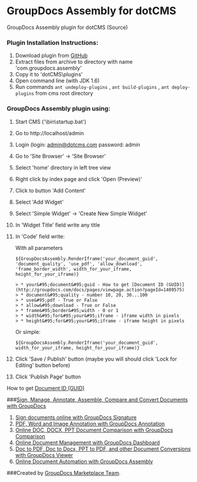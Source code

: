 GroupDocs Assembly for dotCMS
==============================
GroupDocs Assembly plugin for dotCMS (Source)

### Plugin Installation Instructions:

1. Download plugin from [GitHub](https://github.com/liosha2007/dotcms-groupdocs-assembly)
2. Extract files from archive to directory with name 'com.groupdocs.assembly'
3. Copy it to 'dotCMS\plugins\'
4. Open command line (with JDK 1.6)
5. Run commands `ant undeploy-plugins` , `ant build-plugins` , `ant deploy-plugins` from cms root directory

### GroupDocs Assembly plugin using:

1. Start CMS ('\bin\startup.bat')
2. Go to http://localhost/admin
3. Login (login: admin@dotcms.com  password: admin 
4. Go to 'Site Browser' -> 'Site Browser'
5. Select 'home' directory in left tree view
6. Right click by index page and click 'Open (Preview)'
7. Click to button 'Add Content'
8. Select 'Add Widget'
9. Select 'Simple Widget' -> 'Create New Simple Widget'
10. In 'Widget Title' field write any title
11. In 'Code' field write: 

	With all parameters
	```
	${GroupDocsAssembly.RenderIframe('your_document_guid', 'document_quality', 'use_pdf', 'allow_download', 'frame_border_width', width_for_your_iframe, height_for_your_iframe)}
	```
		> * your&#95;document&#95;guid - How to get [Document ID (GUID)](http://groupdocs.com/docs/pages/viewpage.action?pageId=1409575)
		> * document&#95;quality - number 10, 20, 30...100
		> * use&#95;pdf - True or False
		> * allow&#95;download - True or False
		> * frame&#95;border&#95;width - 0 or 1
		> * width&#95;for&#95;your&#95;iframe - iframe width in pixels
		> * height&#95;for&#95;your&#95;iframe - iframe height in pixels

	Or simple:
	```
	${GroupDocsAssembly.RenderIframe('your_document_guid', width_for_your_iframe, height_for_your_iframe)}
	```

12. Click 'Save / Publish' button (maybe you will should click 'Lock for Editing' button before)
13. Click 'Publish Page' button

How to get [Document ID (GUID)](http://groupdocs.com/docs/pages/viewpage.action?pageId=1409575)

###[Sign, Manage, Annotate, Assemble, Compare and Convert Documents with GroupDocs](http://groupdocs.com)
1. [Sign documents online with GroupDocs Signature](http://groupdocs.com/apps/signature)
2. [PDF, Word and Image Annotation with GroupDocs Annotation](http://groupdocs.com/apps/annotation)
3. [Online DOC, DOCX, PPT Document Comparison with GroupDocs Comparison](http://groupdocs.com/apps/comparison)
4. [Online Document Management with GroupDocs Dashboard](http://groupdocs.com/apps/dashboard)
5. [Doc to PDF, Doc to Docx, PPT to PDF, and other Document Conversions with GroupDocs Viewer](http://groupdocs.com/apps/viewer)
6. [Online Document Automation with GroupDocs Assembly](http://groupdocs.com/apps/assembly)

###Created by [GroupDocs Marketplace Team]( http://groupdocs.com/marketplace/ ).
